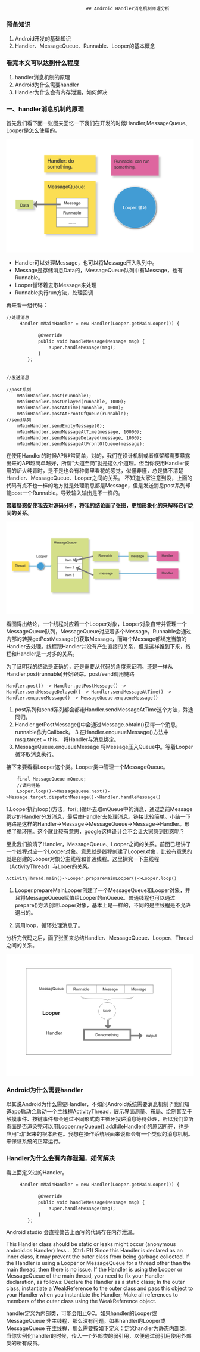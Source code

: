                                   ## Android Handler消息机制原理分析

### 预备知识
1. Android开发的基础知识
2. Handler、MessageQueue、Runnable、Looper的基本概念

### 看完本文可以达到什么程度
1. handler消息机制的原理
2. Android为什么需要handler
3. Handler为什么会有内存泄漏，如何解决

### 一、handler消息机制的原理

首先我们看下面一张图来回忆一下我们在开发的时候Handler,MessageQueue、Looper是怎么使用的。

![概念初探](/images/WX20190929-093139@2x.png)

* Handler可以处理Message，也可以将Message压入队列中。
* Message是存储消息Data的，MessageQueue队列中有Message，也有Runnable。
* Looper循环着去取Message来处理
* Runnable执行run方法，处理回调

再来看一组代码：
```
//处理消息
     Handler mMainHandler = new Handler(Looper.getMainLooper()) {

            @Override
            public void handleMessage(Message msg) {
                super.handleMessage(msg);
            }
        };


//发送消息

//post系列
    mMainHandler.post(runnable);
    mMainHandler.postDelayed(runnable, 1000);
    mMainHandler.postAtTime(runnable, 1000);
    mMainHandler.postAtFrontOfQueue(runnable);
//send系列
    mMainHandler.sendEmptyMessage(0);
    mMainHandler.sendMessageAtTime(message, 10000);
    mMainHandler.sendMessageDelayed(message, 1000);
    mMainHandler.sendMessageAtFrontOfQueue(message);
```

在使用Handler的时候API非常简单，对的，我们在设计机制或者框架都需要暴露出来的API越简单越好，所谓“大道至简”就是这么个道理。但当你使用Handler使用的炉火纯青时，是不是也会有种雾里看花的感觉，似懂非懂，总是搞不清楚Handler、MessageQueue、Looper之间的关系。
不知道大家注意到没，上面的代码有点不也一样的地方就是处理消息都是Message，但是发送消息post系列却能post一个Runnable。导致输入输出是不一样的。

**带着疑惑促使我去对源码分析，将我的结论画了张图，更加形象化的来解释它们之间的关系。**

![关系图](/images/WX20190929-101729@2x.png)

看图得出结论，一个线程对应着一个Looper对象，Looper对象自带并管理一个MessageQueue队列，MessageQueue对应着多个Message，Runnable会通过内部的转换getPostMessage(r)获取Message，而每个Message都绑定当前的Handler去处理。线程跟Handler并没有产生直接的关系，但是这样推到下来，线程和Handler是一对多的关系。

为了证明我的结论是正确的，还是需要从代码的角度来证明。还是一样从Handler.post(runnable)开始跟踪。post/send调用链路

```
Handler.post() -> Handler.getPostMessage() -> Handler.sendMessageDelayed() -> Handler.sendMessageAtTime() -> Handler.enqueueMessage() -> MessageQueue.enqueueMessage()
```
1. post系列和send系列都会都走Handler.sendMessageAtTime这个方法，殊途同归。
2. Handler.getPostMessage()中会通过Message.obtain()获得一个消息，runnable作为Callback。
3.在Handler.enqueueMessage()方法中msg.target = this， 将Handler与消息绑定。
4. MessageQueue.enqueueMessage 将Message压入Queue中。等着Looper循环取消息执行。

接下来要看看Looper这个类。Looper类中管理一个MessageQueue。

```
    final MessageQueue mQueue;
    //调用链路
    Looper.loop()->MessageQueue.next()->Message.target.dispatchMessage()->Handler.handleMessage()
```

1.Looper执行loop()方法，for(;;)循环去取mQueue中的消息，通过之前Message绑定的Handler分发消息，最后由Handler去处理消息。链接比较简单。小结一下链路是这样的Handler->Message->MessageQueue->Message->Handler。形成了循环圈。这个就比较有意思，google这样设计会不会让大家感到困惑呢？

至此我们搞清了Handler，MessageQueue、Looper之间的关系。前面已经讲了一个线程对应一个Looper对象。意思就是线程创建了Looper对象，比较有意思的就是创建的Looper对象分主线程和普通线程。这里探究一下主线程（ActivityThread）与Looer的关系。
```
ActivityThread.main()->Looper.prepareMainLooper()->Looper.loop()
```

1. Looper.prepareMainLooper创建了一个MessageQueue和Looper对象，并且将MessageQueue赋值给Looper的mQueue。普通线程也可以通过prepare()方法创建Looper对象，基本上是一样的，不同的是主线程是不允许退出的。

2. 调用loop，循环处理消息了。


分析完代码之后，画了张图来总结Handler、MessageQueue、Looper、Thread之间的关系。

![关系图](/images/WX20190930-225507@2x.png)

### Android为什么需要handler

以其说Android为什么需要Handler，不如问Android系统需要消息机制？我们知道app启动会启动一个主线程ActivityThread，展示界面测量、布局、绘制甚至于触摸事件、按键事件都会通过不同形式向主循环投递消息等待处理，所以我们监听页面是否渲染完可以用Looper.myQueue().addIdleHandler()的原因所在，也是应用“动”起来的根本所在。我想在操作系统层面来说都会有一个类似的消息机制。来保证系统的正常运行。

### Handler为什么会有内存泄漏，如何解决
看上面定义过的Handler。
```
     Handler mMainHandler = new Handler(Looper.getMainLooper()) {

            @Override
            public void handleMessage(Message msg) {
                super.handleMessage(msg);
            }
        };
```
Android studio 会直接警告上面写的代码存在内存泄漏。

This Handler class should be static or leaks might occur (anonymous android.os.Handler) less... (Ctrl+F1)
Since this Handler is declared as an inner class, it may prevent the outer class from being garbage collected. If the Handler is using a Looper or MessageQueue for a thread other than the main thread, then there is no issue. If the Handler is using the Looper or MessageQueue of the main thread, you need to fix your Handler declaration, as follows: Declare the Handler as a static class; In the outer class, instantiate a WeakReference to the outer class and pass this object to your Handler when you instantiate the Handler; Make all references to members of the outer class using the WeakReference object.

handler定义为内部类，可能会阻止GC。如果handler的Looper或MessageQueue 非主线程，那么没有问题。如果handler的Looper或MessageQueue 在主线程，那么需要按如下定义：定义handler为静态内部类，当你实例化handler的时候，传入一个外部类的弱引用，以便通过弱引用使用外部类的所有成员。
